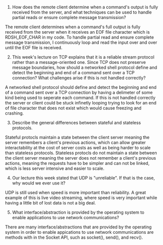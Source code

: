 1. How does the remote client determine when a command's output is fully received from the server, and what techniques can be used to handle partial reads or ensure complete message transmission?

The remote client determines when a command's full output is fully received from the server when it receives an EOF file character which is RDSH_EOF_CHAR in my code. To handle partial read and ensure complete message transmission, I continuously loop and read the input over and over until the EOF file is received. 

2. This week's lecture on TCP explains that it is a reliable stream protocol rather than a message-oriented one. Since TCP does not preserve message boundaries, how should a networked shell protocol define and detect the beginning and end of a command sent over a TCP connection? What challenges arise if this is not handled correctly?

A networked shell protocol should define and detect the beginning and end of a command sent over a TCP connection by having a delimeter of some kind being used to seperate each command. If this is not handled correctly the server or client could be stuck infinetly looping trying to look for an end of file character that does not exist which would cause freezing and crashing. 

3. Describe the general differences between stateful and stateless protocols.

Stateful protocls maintain a state between the client server meaning the server remembers a client's previous actions, which can allow greater interactability at the cost of server costs as well as being harder to scale than stateless protocols. Stateless protocls do not maintain a state between the client server meaning the server does not remember a client's previous actions, meaning the requests have to be simpler and can not be linked, which is less server intensive and easier to scale. 

4. Our lecture this week stated that UDP is "unreliable". If that is the case, why would we ever use it?

UDP is still used when speed is more important than reliability. A great example of this is live video streaming, where speed is very important while having a little bit of lost data is not a big deal. 

5. What interface/abstraction is provided by the operating system to enable applications to use network communications?

There are many interface/abstractions that are provided by the operating system in order to enable appications to use network communications are methods with in the Socket API,  such as socket(), send(), and recv().